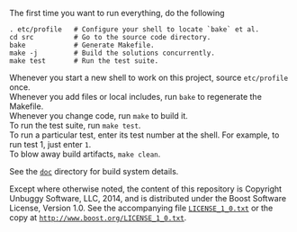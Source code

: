 The first time you want to run everything, do the following

    . etc/profile   # Configure your shell to locate `bake` et al.
    cd src          # Go to the source code directory.
    bake            # Generate Makefile.
    make -j         # Build the solutions concurrently.
    make test       # Run the test suite.

Whenever you start a new shell to work on this project, source `etc/profile` once.  
Whenever you add files or local includes, run `bake` to regenerate the Makefile.  
Whenever you change code, run `make` to build it.  
To run the test suite, run `make test`.  
To run a particular test, enter its test number at the shell.  For example, to run test 1, just enter `1`.  
To blow away build artifacts, `make clean`.  

See the [`doc`][] directory for build system details.

Except where otherwise noted, the content of this repository is Copyright Unbuggy Software, LLC, 2014, and is distributed under the Boost Software License, Version 1.0.  See the accompanying file [`LICENSE_1_0.txt`][] or the copy at [`http://www.boost.org/LICENSE_1_0.txt`][].

[`doc`]: doc
[`LICENSE_1_0.txt`]: LICENSE_1_0.txt
[`http://www.boost.org/LICENSE_1_0.txt`]: http://www.boost.org/LICENSE_1_0.txt
